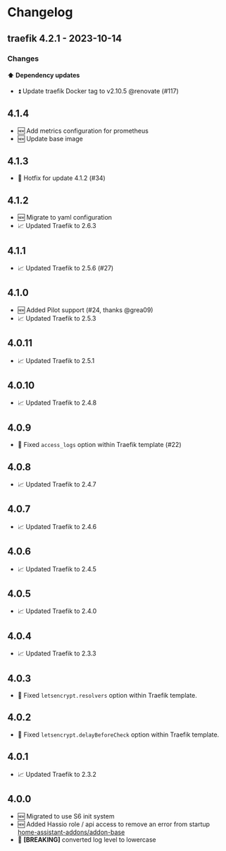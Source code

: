# Changelog

## traefik 4.2.1 - 2023-10-14

### Changes

#### ⬆️ Dependency updates

- ⏫ Update traefik Docker tag to v2.10.5 @renovate (#117)

## 4.1.4

- 🆕 Add metrics configuration for prometheus
- 🆕 Update base image

## 4.1.3

- 🐞 Hotfix for update 4.1.2 (#34)

## 4.1.2

- 🆕 Migrate to yaml configuration
- 📈 Updated Traefik to 2.6.3

## 4.1.1

- 📈 Updated Traefik to 2.5.6 (#27)

## 4.1.0

- 🆕 Added Pilot support (#24, thanks @grea09)
- 📈 Updated Traefik to 2.5.3

## 4.0.11

- 📈 Updated Traefik to 2.5.1

## 4.0.10

- 📈 Updated Traefik to 2.4.8

## 4.0.9

- 🐞 Fixed `access_logs` option within Traefik template (#22)

## 4.0.8

- 📈 Updated Traefik to 2.4.7

## 4.0.7

- 📈 Updated Traefik to 2.4.6

## 4.0.6

- 📈 Updated Traefik to 2.4.5

## 4.0.5

- 📈 Updated Traefik to 2.4.0

## 4.0.4

- 📈 Updated Traefik to 2.3.3

## 4.0.3

- 🐞 Fixed `letsencrypt.resolvers` option within Traefik template.

## 4.0.2

- 🐞 Fixed `letsencrypt.delayBeforeCheck` option within Traefik template.

## 4.0.1

- 📈 Updated Traefik to 2.3.2

## 4.0.0

- 🆕 Migrated to use S6 init system
- 🆕 Added Hassio role / api access to remove an error from startup   
  [home-assistant-addons/addon-base](https://github.com/home-assistant-addons/addon-base/issues/41)
- 🐞 **[BREAKING]** converted log level to lowercase
